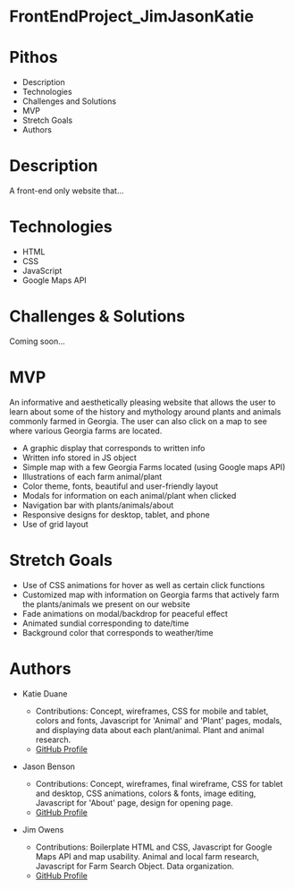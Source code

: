 # FrontEndProject_JimJasonKatie

# Pithos

* Description
* Technologies
* Challenges and Solutions
* MVP
* Stretch Goals
* Authors

# Description
A front-end only website that...

# Technologies
- HTML
- CSS
- JavaScript
- Google Maps API

# Challenges & Solutions
Coming soon...

# MVP
An informative and aesthetically pleasing website that allows the user to learn about some of the history and
mythology around plants and animals commonly farmed in Georgia. The user can also click on a map to see where various
Georgia farms are located. 
- A graphic display that corresponds to written info
- Written info stored in JS object
- Simple map with a few Georgia Farms located (using Google maps API)
- Illustrations of each farm animal/plant
- Color theme, fonts, beautiful and user-friendly layout
- Modals for information on each animal/plant when clicked
- Navigation bar with plants/animals/about
- Responsive designs for desktop, tablet, and phone
- Use of grid layout

# Stretch Goals
- Use of CSS animations for hover as well as certain click functions
- Customized map with information on Georgia farms that actively farm the plants/animals we present on our website
- Fade animations on modal/backdrop for peaceful effect
- Animated sundial corresponding to date/time
- Background color that corresponds to weather/time

# Authors
- Katie Duane
  - Contributions: Concept, wireframes, CSS for mobile and tablet, colors and fonts, Javascript for 'Animal' and 'Plant' pages, modals, and displaying data about each plant/animal. Plant and animal research.
  - [GitHub Profile](https://github.com/katiejduane)

- Jason Benson
  - Contributions: Concept, wireframes, final wireframe, CSS for tablet and desktop, CSS animations, colors & fonts, image editing, Javascript for 'About' page, design for opening page.
  - [GitHub Profile](https://github.com/jasonpbenson)
  
- Jim Owens
  - Contributions: Boilerplate HTML and CSS, Javascript for Google Maps API and map usability. Animal and local farm research, Javascript for Farm Search Object. Data organization.
  - [GitHub Profile](http://github.com/jimboowens)